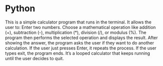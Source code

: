 # Python
This is a simple calculator program that runs in the terminal. It allows the user to:
Enter two numbers.
Choose a mathematical operation like addition (+), subtraction (-), multiplication (*), division (/), or modulus (%).
The program then performs the selected operation and displays the result.
After showing the answer, the program asks the user if they want to do another calculation.
      If the user just presses Enter, it repeats the process.
      If the user types exit, the program ends.
It’s a looped calculator that keeps running until the user decides to quit.

